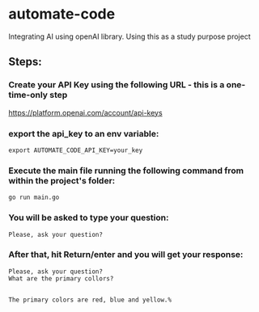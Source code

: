# automate-code
Integrating AI using openAI library.
Using this as a study purpose project


## Steps:
### Create your API Key using the following URL - this is a one-time-only step
https://platform.openai.com/account/api-keys

### export the api_key to an env variable:

    export AUTOMATE_CODE_API_KEY=your_key

### Execute the main file running the following command from within the project's folder:

    go run main.go
### You will be asked to type your question:

    Please, ask your question?
    
### After that, hit Return/enter and you will get your response:

    Please, ask your question?
    What are the primary collors?


    The primary colors are red, blue and yellow.%  
